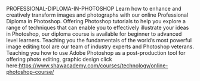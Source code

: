  PROFESSIONAL-DIPLOMA-IN-PHOTOSHOP
Learn how to enhance and creatively transform images and photographs with our online Professional Diploma in Photoshop. Offering Photoshop tutorials to help you explore a range of techniques that can enable you to effectively illustrate your ideas in Photoshop, our diploma course is available for beginner to advanced level learners. Teaching you the fundamentals of the world’s most powerful image editing tool are our team of industry experts and Photoshop veterans. Teaching you how to use Adobe Photoshop as a post-production tool for offering photo editing, graphic design click here:https://www.shawacademy.com/courses/technology/online-photoshop-course/
